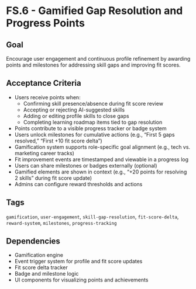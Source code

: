 # FS.6 - Gamified Gap Resolution and Progress Points

## Goal
Encourage user engagement and continuous profile refinement by awarding points and milestones for addressing skill gaps and improving fit scores.

## Acceptance Criteria
- Users receive points when:
  - Confirming skill presence/absence during fit score review
  - Accepting or rejecting AI-suggested skills
  - Adding or editing profile skills to close gaps
  - Completing learning roadmap items tied to gap resolution
- Points contribute to a visible progress tracker or badge system
- Users unlock milestones for cumulative actions (e.g., “First 5 gaps resolved,” “First +10 fit score delta”)
- Gamification system supports role-specific goal alignment (e.g., tech vs. marketing career tracks)
- Fit improvement events are timestamped and viewable in a progress log
- Users can share milestones or badges externally (optional)
- Gamified elements are shown in context (e.g., “+20 points for resolving 2 skills” during fit score update)
- Admins can configure reward thresholds and actions

## Tags
`gamification`, `user-engagement`, `skill-gap-resolution`, `fit-score-delta`, `reward-system`, `milestones`, `progress-tracking`

## Dependencies
- Gamification engine
- Event trigger system for profile and fit score updates
- Fit score delta tracker
- Badge and milestone logic
- UI components for visualizing points and achievements
